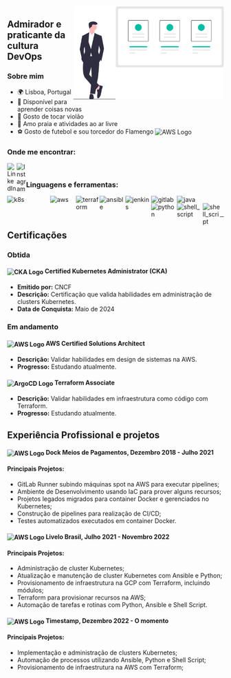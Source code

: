 <img align="right" width="350" src="https://github.com/ivanjonatas/ivanjonatas/blob/master/imagens/logo.svg">

## Admirador e praticante da cultura DevOps

### Sobre mim
- 🌍 Lisboa, Portugal
- 🌱 Disponível para aprender coisas novas
- 🎸 Gosto de tocar violão
- 🌊 Amo praia e atividades ao ar livre
- ⚽ Gosto de futebol e sou torcedor do Flamengo <img src="https://upload.wikimedia.org/wikipedia/commons/2/22/Logo_Flamengo_crest_1980-2018.png" alt="AWS Logo" width="25px" align="center">

### Onde me encontrar:
[<img align="left" alt="LinkedIn" width="22px" src="https://cdn.jsdelivr.net/npm/simple-icons@v3/icons/linkedin.svg" />][linkedin]
[<img align="left" alt="Instagram" width="22px" src="https://cdn.jsdelivr.net/npm/simple-icons@v3/icons/instagram.svg" />][instagram]

<br />

### Linguagens e ferramentas:
[<img align="left" alt="k8s" width="100px" src="https://miro.medium.com/max/730/0*0xAFVp2oiGROzPiX" />][k8s]
[<img align="left" alt="aws" width="60px" src="https://cdn2.downdetector.com/static/uploads/logo/aws-logo-icon-PNG-Transparent-Background_3.png" />][aws]
[<img align="left" alt="terraform" width="55px" src="https://static-00.iconduck.com/assets.00/file-type-terraform-icon-455x512-csyun60o.png" />][terraform]
[<img align="left" alt="ansible" width="60px" src="https://e7.pngegg.com/pngimages/443/653/png-clipart-ansible-g2-technology-group-red-hat-organization-computer-software-magic-circle-miscellaneous-angle-thumbnail.png" />][ansible]
[<img align="left" alt="jenkins" width="60px" src="https://miro.medium.com/max/800/1*LOFbTP2SxXcFpM_qTsUSuw.png" />][jenkins]
[<img align="left" alt="gitlab" width="60px" src="https://cdn.worldvectorlogo.com/logos/gitlab.svg" />][gitlab]
[<img align="left" alt="java" width="90px" src="https://miro.medium.com/max/1024/1*jkOCjQlkGZjbhWdvh7LfRA.png" />][java]
[<img align="left" alt="python" width="60px" src="https://upload.wikimedia.org/wikipedia/commons/thumb/c/c3/Python-logo-notext.svg/1869px-Python-logo-notext.svg.png" />][python]
[<img align="left" alt="shell_script" width="60px" src="https://encrypted-tbn0.gstatic.com/images?q=tbn:ANd9GcS2KKbij-vaM7uwKs7w7uRV3OGczoTnecAhpg&s" />][shell_script]
[<img align="left" alt="shell_script" width="40px" src="https://seeklogo.com/images/L/linux-logo-704D6BB91C-seeklogo.com.png" />][linux]

<br />
<br />

---

## Certificações


### Obtida
#### <img src="https://cdn.svgporn.com/logos/kubernetes.svg" alt="CKA Logo" width="40px" align="center"> Certified Kubernetes Administrator (CKA)
- **Emitido por:** CNCF
- **Descrição:** Certificação que valida habilidades em administração de clusters Kubernetes.
- **Data de Conquista:** Maio de 2024

### Em andamento
#### <img src="https://upload.wikimedia.org/wikipedia/commons/9/93/Amazon_Web_Services_Logo.svg" alt="AWS Logo" width="40px" align="center"> AWS Certified Solutions Architect
- **Descrição:** Validar habilidades em design de sistemas na AWS.
- **Progresso:** Estudando atualmente.

#### <img src="https://images.credly.com/images/99289602-861e-4929-8277-773e63a2fa6f/linkedin_thumb_image.png" alt="ArgoCD Logo" width="60px" align="center"> Terraform Associate
- **Descrição:** Validar habilidades em infraestrutura como código com Terraform.
- **Progresso:** Estudando atualmente.

## Experiência Profissional e projetos

#### <img src="https://encrypted-tbn0.gstatic.com/images?q=tbn:ANd9GcStgskvcBH4_fXCmB6-NPrqdU56U2V_lP9WyZ72ywppVLXdNzusCyNoNNITxGslKvWnTgI&usqp=CAU" alt="AWS Logo" width="50px" align="center"> Dock Meios de Pagamentos, Dezembro 2018 - Julho 2021

#### Principais Projetos:

- GitLab Runner subindo máquinas spot na AWS para executar pipelines;
- Ambiente de Desenvolvimento usando IaC para prover alguns recursos;
- Projetos legados migrados para container Docker e gerenciados no Kubernetes;
- Construção de pipelines para realização de CI/CD;
- Testes automatizados executados em container Docker.

#### <img src="https://seeklogo.com/images/L/livelo-logo-89F0D281F9-seeklogo.com.png" alt="AWS Logo" width="50px" align="center"> Livelo Brasil, Julho 2021 - Novembro 2022

#### Principais Projetos:

- Administração de cluster Kubernetes;
- Atualização e manutenção de cluster Kubernetes com Ansible e Python;
- Provisionamento de infraestrutura na GCP com Terraform, incluindo módulos;
- Terraform para provisionar recursos na AWS;
- Automação de tarefas e rotinas com Python, Ansible e Shell Script.

  
#### <img src="https://encrypted-tbn0.gstatic.com/images?q=tbn:ANd9GcT1EOPhQnWcJZ93HDZWGIkAEFVHG-rosMy-qQ&s" alt="AWS Logo" width="50px" align="center"> Timestamp, Dezembro 2022 - O momento

#### Principais Projetos:

- Implementação e administração de clusters Kubernetes;
- Automação de processos utilizando Ansible, Python e Shell Script;
- Provisionamento de infraestrutura na AWS com Terraform;

  
[youtube]: https://www.youtube.com/channel/UCfWNBu2eAbCkFP0QYpDIjmg
[instagram]: https://www.instagram.com/ivan.jonatas/
[linkedin]: https://www.linkedin.com/in/ivan-jonatas-b97a72119
[jenkins]: https://www.jenkins.io/doc/
[gitlab]: https://docs.gitlab.com/
[docker]: https://docs.docker.com/
[k8s]: https://kubernetes.io/pt/docs/home/
[terraform]: https://www.terraform.io/
[ansible]: https://docs.ansible.com/
[elk]: https://www.elastic.co/guide/index.html
[maven]: https://maven.apache.org/guides/index.html
[java]: https://docs.oracle.com/en/java/
[python]: https://www.python.org/doc/
[shell_script]: https://www.shellscript.sh/
[aws]: https://aws.amazon.com/pt/
[linux]: https://aws.amazon.com/pt/

